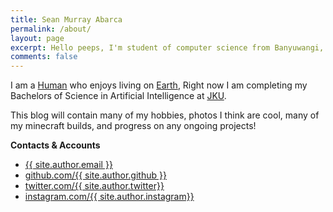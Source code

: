 ```yaml
---
title: Sean Murray Abarca
permalink: /about/
layout: page
excerpt: Hello peeps, I'm student of computer science from Banyuwangi, living in Jogjakarta. This blog for documentation about my programming journey, running on jekyll, hosting on netlify and using my own simple theme.
comments: false
---
```


I am a [Human](https://en.wikipedia.org/wiki/Human) who enjoys living on [Earth](https://solarsystem.nasa.gov/planets/earth/overview/), Right now I am completing my Bachelors of Science in Artificial Intelligence at [JKU](https://www.jku.at/).

This blog will contain many of my hobbies, photos I think are cool, many of my minecraft builds, and progress on any ongoing projects!



**Contacts & Accounts**

- [{{ site.author.email }}](mailto:sean.murray.abarca@outlook.com)
- [github.com/{{ site.author.github }}](https://github.com/craftmyne)
- [twitter.com/{{ site.author.twitter}}](https://twitter.com/craftmvne)
- [instagram.com/{{ site.author.instagram}}](https://www.instagram.com/seanvmurray)
